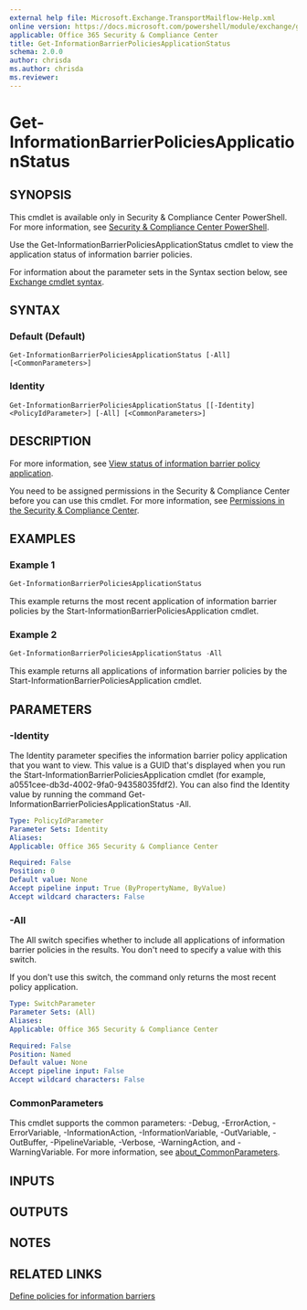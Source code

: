 ```yaml
---
external help file: Microsoft.Exchange.TransportMailflow-Help.xml
online version: https://docs.microsoft.com/powershell/module/exchange/get-informationbarrierpoliciesapplicationstatus
applicable: Office 365 Security & Compliance Center
title: Get-InformationBarrierPoliciesApplicationStatus
schema: 2.0.0
author: chrisda
ms.author: chrisda
ms.reviewer:
---
```


# Get-InformationBarrierPoliciesApplicationStatus

## SYNOPSIS
This cmdlet is available only in Security & Compliance Center PowerShell. For more information, see [Security & Compliance Center PowerShell](https://docs.microsoft.com/powershell/exchange/scc-powershell).

Use the Get-InformationBarrierPoliciesApplicationStatus cmdlet to view the application status of information barrier policies.

For information about the parameter sets in the Syntax section below, see [Exchange cmdlet syntax](https://docs.microsoft.com/powershell/exchange/exchange-cmdlet-syntax).

## SYNTAX

### Default (Default)
```
Get-InformationBarrierPoliciesApplicationStatus [-All] [<CommonParameters>]
```

### Identity
```
Get-InformationBarrierPoliciesApplicationStatus [[-Identity] <PolicyIdParameter>] [-All] [<CommonParameters>]
```

## DESCRIPTION
 For more information, see [View status of information barrier policy application](https://docs.microsoft.com/microsoft-365/compliance/information-barriers-policies#view-status-of-user-accounts-segments-policies-or-policy-application).

You need to be assigned permissions in the Security & Compliance Center before you can use this cmdlet. For more information, see [Permissions in the Security & Compliance Center](https://docs.microsoft.com/microsoft-365/security/office-365-security/permissions-in-the-security-and-compliance-center).

## EXAMPLES

### Example 1
```powershell
Get-InformationBarrierPoliciesApplicationStatus
```

This example returns the most recent application of information barrier policies by the Start-InformationBarrierPoliciesApplication cmdlet.

### Example 2
```powershell
Get-InformationBarrierPoliciesApplicationStatus -All
```

This example returns all applications of information barrier policies by the Start-InformationBarrierPoliciesApplication cmdlet.

## PARAMETERS

### -Identity
The Identity parameter specifies the information barrier policy application that you want to view. This value is a GUID that's displayed when you run the Start-InformationBarrierPoliciesApplication cmdlet (for example, a0551cee-db3d-4002-9fa0-94358035fdf2). You can also find the Identity value by running the command Get-InformationBarrierPoliciesApplicationStatus -All.

```yaml
Type: PolicyIdParameter
Parameter Sets: Identity
Aliases:
Applicable: Office 365 Security & Compliance Center

Required: False
Position: 0
Default value: None
Accept pipeline input: True (ByPropertyName, ByValue)
Accept wildcard characters: False
```

### -All
The All switch specifies whether to include all applications of information barrier policies in the results. You don't need to specify a value with this switch.

If you don't use this switch, the command only returns the most recent policy application.

```yaml
Type: SwitchParameter
Parameter Sets: (All)
Aliases:
Applicable: Office 365 Security & Compliance Center

Required: False
Position: Named
Default value: None
Accept pipeline input: False
Accept wildcard characters: False
```

### CommonParameters
This cmdlet supports the common parameters: -Debug, -ErrorAction, -ErrorVariable, -InformationAction, -InformationVariable, -OutVariable, -OutBuffer, -PipelineVariable, -Verbose, -WarningAction, and -WarningVariable. For more information, see [about_CommonParameters](https://go.microsoft.com/fwlink/p/?LinkID=113216).

## INPUTS

###  

## OUTPUTS

###  

## NOTES

## RELATED LINKS

[Define policies for information barriers](https://docs.microsoft.com/microsoft-365/compliance/information-barriers-policies)
